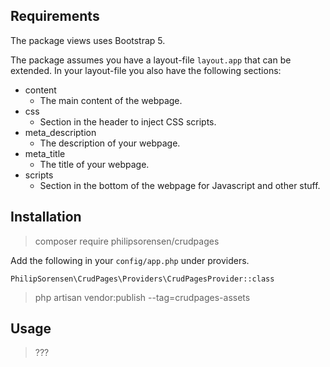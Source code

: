 

## Requirements
The package views uses Bootstrap 5. 

The package assumes you have a layout-file `layout.app` that can be extended. In your layout-file you also have the following sections: 

* content
  * The main content of the webpage.
* css
  * Section in the header to inject CSS scripts. 
* meta_description
  * The description of your webpage.
* meta_title
  * The title of your webpage. 
* scripts
  * Section in the bottom of the webpage for Javascript and other stuff.

## Installation

> composer require philipsorensen/crudpages

Add the following in your `config/app.php` under providers. 

```
PhilipSorensen\CrudPages\Providers\CrudPagesProvider::class
```

> php artisan vendor:publish --tag=crudpages-assets

## Usage

> ???